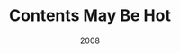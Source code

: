 ---
title: Contents May Be Hot
_img: contents-may-be-hot.jpg
size: 13 x 13 inches, Framed
medium: Ink on 140-pound Watercolor Paper
date: 2008
_render: false
---